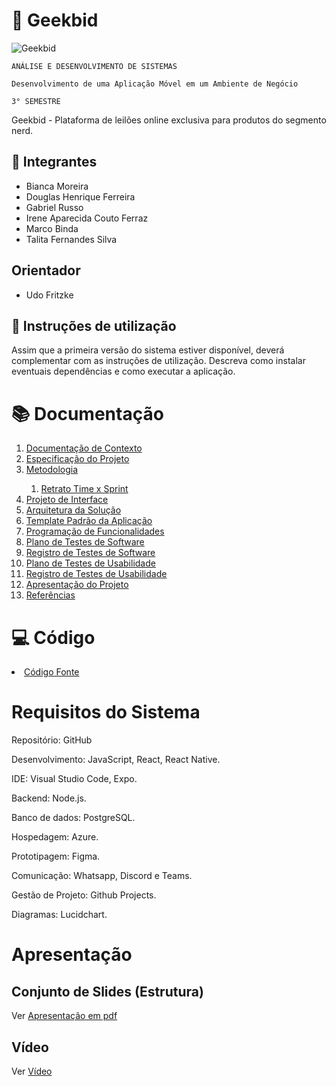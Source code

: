 # 🔨 Geekbid

![Geekbid](img/geekbid.png)

`ANÁLISE E DESENVOLVIMENTO DE SISTEMAS`

`Desenvolvimento de uma Aplicação Móvel em um Ambiente de Negócio`

`3° SEMESTRE`

Geekbid - Plataforma de leilões online exclusiva para produtos do segmento nerd.

## 👥 Integrantes

* Bianca Moreira
* Douglas Henrique Ferreira
* Gabriel Russo
* Irene Aparecida Couto Ferraz
* Marco Binda
* Talita Fernandes Silva

## Orientador

* Udo Fritzke

## 📝 Instruções de utilização

Assim que a primeira versão do sistema estiver disponível, deverá complementar com as instruções de utilização. Descreva como instalar eventuais dependências e como executar a aplicação.

# 📚 Documentação

<ol>
<li><a href="docs/01-Documentação de Contexto.md"> Documentação de Contexto</a></li>
<li><a href="docs/02-Especificação do Projeto.md"> Especificação do Projeto</a></li>
<li><a href="docs/03-Metodologia.md"> Metodologia</a></li>
        <ol>
            <li><a href="docs/03.01-Retrato Time x Sprint.md"> Retrato Time x Sprint</a></li>
        </ol>
<li><a href="docs/04-Projeto de Interface.md"> Projeto de Interface</a></li>
<li><a href="docs/05-Arquitetura da Solução.md"> Arquitetura da Solução</a></li>
<li><a href="docs/06-Template Padrão da Aplicação.md"> Template Padrão da Aplicação</a></li>
<li><a href="docs/07-Programação de Funcionalidades.md"> Programação de Funcionalidades</a></li>
<li><a href="docs/08-Plano de Testes de Software.md"> Plano de Testes de Software</a></li>
<li><a href="docs/09-Registro de Testes de Software.md"> Registro de Testes de Software</a></li>
<li><a href="docs/10-Plano de Testes de Usabilidade.md"> Plano de Testes de Usabilidade</a></li>
<li><a href="docs/11-Registro de Testes de Usabilidade.md"> Registro de Testes de Usabilidade</a></li>
<li><a href="docs/12-Apresentação do Projeto.md"> Apresentação do Projeto</a></li>
<li><a href="docs/13-Referências.md"> Referências</a></li>
</ol>

# 💻 Código

<li><a href="src/README.md"> Código Fonte</a></li>


 # Requisitos do Sistema

Repositório: GitHub

Desenvolvimento: JavaScript, React, React Native.

IDE: Visual Studio Code, Expo.

Backend: Node.js.

Banco de dados: PostgreSQL.

Hospedagem: Azure.

Prototipagem: Figma.

Comunicação: Whatsapp, Discord e Teams.

Gestão de Projeto: Github Projects.

Diagramas: Lucidchart.

# Apresentação

## Conjunto de Slides (Estrutura)

Ver [Apresentação em pdf](/presentation/GeekBid.pdf) 

## Vídeo

Ver [Vídeo](https://github.com/ICEI-PUC-Minas-PMV-ADS/pmv-ads-2024-1-e3-proj-mov-t2-geekbid/assets/101235591/c31b22de-ebcb-4c4f-8c05-17575125ab93)
